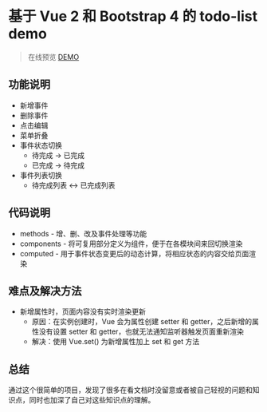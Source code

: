 # 基于 Vue 2 和 Bootstrap 4 的 todo-list demo
> 在线预览 [DEMO](https://duccck.github.io)
## 功能说明
* 新增事件
* 删除事件
* 点击编辑
* 菜单折叠
* 事件状态切换
  * 待完成 -> 已完成
  * 已完成 -> 待完成
* 事件列表切换
  * 待完成列表 <-> 已完成列表
## 代码说明
* methods - 增、删、改及事件处理等功能
* components - 将可复用部分定义为组件，便于在各模块间来回切换渲染
* computed - 用于事件状态变更后的动态计算，将相应状态的内容交给页面渲染
## 难点及解决方法
* 新增属性时，页面内容没有实时渲染更新
  * 原因：在实例创建时，Vue 会为属性创建 setter 和 getter，之后新增的属性没有设置 setter 和 getter，也就无法通知监听器触发页面重新渲染
  * 解决：使用 Vue.set() 为新增属性加上 set 和 get 方法
## 总结
通过这个很简单的项目，发现了很多在看文档时没留意或者被自己轻视的问题和知识点，同时也加深了自己对这些知识点的理解。
